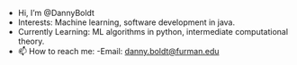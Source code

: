 - Hi, I’m @DannyBoldt
- Interests: Machine learning, software development in java.
- Currently Learning: ML algorithms in python, intermediate computational theory.
- 📫 How to reach me:
    -Email: danny.boldt@furman.edu

<!---
DannyBoldt/DannyBoldt is a ✨ special ✨ repository because its `README.md` (this file) appears on your GitHub profile.
You can click the Preview link to take a look at your changes.
--->
